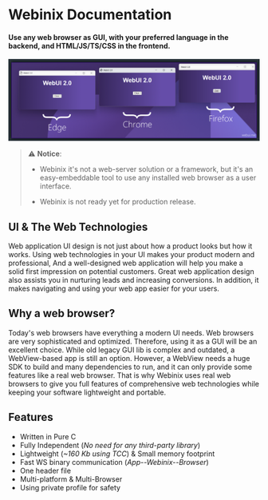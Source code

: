 # Webinix Documentation

#### Use any web browser as GUI, with your preferred language in the backend, and HTML/JS/TS/CSS in the frontend.

![ScreenShot](data/screenshot.png)

> :warning: **Notice**:
> 
> * Webinix it's not a web-server solution or a framework, but it's an easy-embeddable tool to use any installed web browser as a user interface.
> 
> * Webinix is not ready yet for production release.

## UI & The Web Technologies

Web application UI design is not just about how a product looks but how it works. Using web technologies in your UI makes your product modern and professional, And a well-designed web application will help you make a solid first impression on potential customers. Great web application design also assists you in nurturing leads and increasing conversions. In addition, it makes navigating and using your web app easier for your users.

## Why a web browser?

Today's web browsers have everything a modern UI needs. Web browsers are very sophisticated and optimized. Therefore, using it as a GUI will be an excellent choice. While old legacy GUI lib is complex and outdated, a WebView-based app is still an option. However, a WebView needs a huge SDK to build and many dependencies to run, and it can only provide some features like a real web browser. That is why Webinix uses real web browsers to give you full features of comprehensive web technologies while keeping your software lightweight and portable.

## Features

- Written in Pure C
- Fully Independent (*No need for any third-party library*)
- Lightweight (*~160 Kb using TCC*) & Small memory footprint
- Fast WS binary communication (*App--Webinix--Browser*)
- One header file
- Multi-platform & Multi-Browser
- Using private profile for safety
